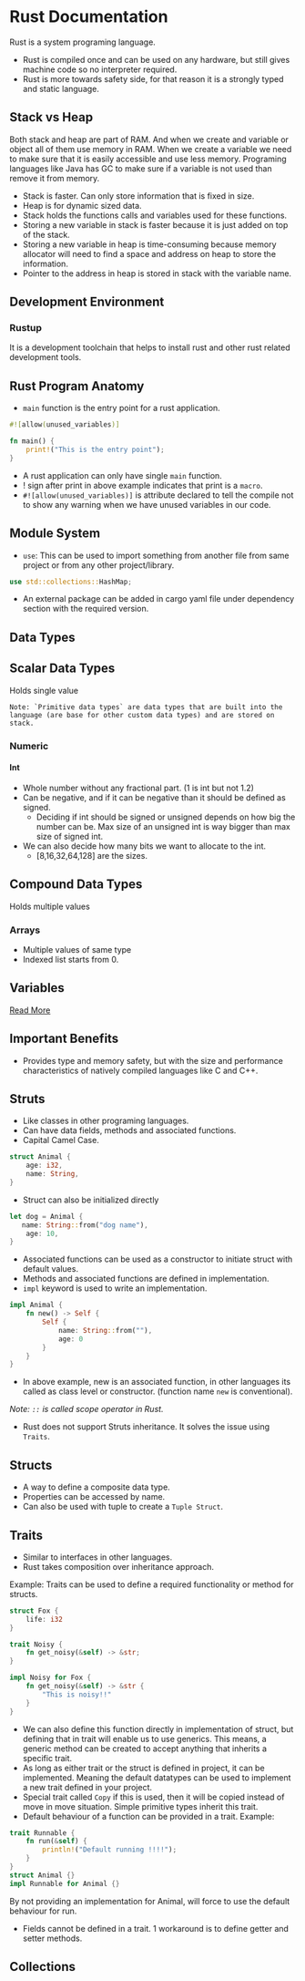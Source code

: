 # Rust Documentation
Rust is a system programing language.

- Rust is compiled once and can be used on any hardware, but still gives machine code so no interpreter required.
- Rust is more towards safety side, for that reason it is a strongly typed  and static language.  

## Stack vs Heap

Both stack and heap are part of RAM. And when we create and variable or object all of them use memory in RAM.
When we create a variable we need to make sure that it is easily accessible and use less memory.
Programing languages like Java has GC to make sure if a variable is not used than remove it from memory.

- Stack is faster. Can only store information that is fixed in size.
- Heap is for dynamic sized data.
- Stack holds the functions calls and variables used for these functions.
- Storing a new variable in stack is faster because it is just added on top of the stack.
- Storing a new variable in heap is time-consuming because memory allocator will need to find a space and address on heap to store the information.
- Pointer to the address in heap is stored in stack with the variable name.

## Development Environment

### Rustup
It is a development toolchain that helps to install rust and other rust related development tools. 

## Rust Program Anatomy

- `main` function is the entry point for a rust application.
```rust
#![allow(unused_variables)]

fn main() {
    print!("This is the entry point");
}
```
- A rust application can only have single `main` function.
- ! sign after print in above example indicates that print is a `macro`.
- `#![allow(unused_variables)]` is attribute declared to tell the compile not to show any warning when we have unused variables in our code.

## Module System

- `use`: This can be used to import something from another file from same project or from any other project/library.
```rust
use std::collections::HashMap;
```

- An external package can be added in cargo yaml file under dependency section with the required version.


## Data Types

## Scalar Data Types

Holds single value

``Note: `Primitive data types` are data types that are built into the language (are base for other custom data types) and are stored on stack.``

### Numeric

#### Int

- Whole number without any fractional part. (1 is int but not 1.2)
- Can be negative, and if it can be negative than it should be defined as signed.
  - Deciding if int should be signed or unsigned depends on how big the number can be. Max size of an unsigned int is way bigger than max size of signed int.
- We can also decide how many bits we want to allocate to the int.
  - [8,16,32,64,128] are the sizes.



## Compound Data Types

Holds multiple values

### Arrays

- Multiple values of same type
- Indexed list starts from 0.

## Variables
[Read More](./VariablesAndDataTypes.md)


## Important Benefits
- Provides type and memory safety, but with the size and performance characteristics of natively compiled languages like C and C++. 


## Struts

- Like classes in other programing languages.
- Can have data fields, methods and associated functions.
- Capital Camel Case.

```rust
struct Animal {
    age: i32,
    name: String,
}
```

- Struct can also be initialized directly

```rust
let dog = Animal {
   name: String::from("dog name"),
    age: 10,
}
```

- Associated functions can be used as a constructor to initiate struct with default values.
- Methods and associated functions are defined in implementation.
- `impl` keyword is used to write an implementation.

```rust
impl Animal {
    fn new() -> Self {
        Self {
            name: String::from(""),
            age: 0
        }
    }
}
```

- In above example, new is an associated function, in other languages its called as class level or constructor. (function name `new` is conventional).

_Note: `::` is called scope operator in Rust._

- Rust does not support Struts inheritance. It solves the issue using `Traits`.

## Structs

- A way to define a composite data type.
- Properties can be accessed by name.
- Can also be used with tuple to create a `Tuple Struct`.


## Traits

- Similar to interfaces in other languages.
- Rust takes composition over inheritance approach.

Example:
Traits can be used to define a required functionality or method for structs.

```rust
struct Fox {
    life: i32
}

trait Noisy {
    fn get_noisy(&self) -> &str;
}

impl Noisy for Fox {
    fn get_noisy(&self) -> &str {
        "This is noisy!!"
    }
}
```

- We can also define this function directly in implementation of struct, but defining that in trait will enable us to use generics. This means, a generic method can be created to accept anything that inherits a specific trait. 
- As long as either trait or the struct is defined in project, it can be implemented. Meaning the default datatypes can be used to implement a new trait defined in your project.
- Special trait called `Copy` if this is used, then it will be copied instead of move in move situation. Simple primitive types inherit this trait.
- Default behaviour of a function can be provided in a trait. 
Example:
```rust
trait Runnable {
    fn run(&self) {
        println!("Default running !!!!");
    }
}
struct Animal {}
impl Runnable for Animal {}
```

By not providing an implementation for Animal, will force to use the default behaviour for run. 

- Fields cannot be defined in a trait. 1 workaround is to define getter and setter methods.


## Collections

